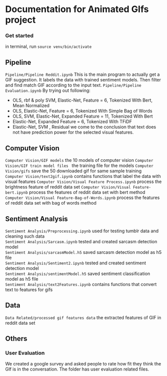 # Documentation for Animated GIfs project 
### Get started 
in terminal, run `source venv/bin/activate` 
## Pipeline 
`Pipeline/Pipeline Reddit.ipynb`
This is the main program to actually get a GIF suggestion. 
It labels the data with trained sentiment models. 
Then filter and find match GIF according to the input text. 
`Pipeline/Pipeline Evaluation.ipynb`
By trying out following: 
- OLS, rbf & poly SVM, Elastic-Net, Feature = 6, Tokenized With Bert, Mean Normalized
- OLS, Elastic-Net, Feature = 6, Tokenized With Simple Bag of Words
- OLS, SVM, Elastic-Net, Expanded Feature = 11, Tokenized With Bert
- Elastic-Net, Expanded Feature = 6, Tokenized With TFiDF
- Elastic-Net, SVM , Residual
we come to the conclusion that text does not have prediction power for the selected visual features. 

## Computer Vision 
`Computer Vision/GIF models`
the 10 models of computer vision 
`Computer Vision/GIF train model files `
the training file for the models 
`Computer Vision/gifs`
save the 50 downloaded gif for same sample training  
`Computer Vision/text2gif.ipynb`
contains functions that label the data with visual features 
`Computer Vision/Visual Feature Process.ipynb`
process the brightness feature of reddit data set 
`Computer Vision/Visual Feature-bert.ipynb`
process the features of reddit data set with bert method  
`Computer Vision/Visual Feature-Bag-of-Words.ipynb`
process the features of reddit data set with bag of words method  

## Sentiment Analysis 
`Sentiment Analysis/Preprocessing.ipynb`
used for testing tumblr data and cleaning such data <br />
`Sentiment Analysis/Sarcasm.ipynb`
tested and created sarcasm detection model <br />
`Sentiment Analysis/sarcasmModel.h5` 
saved sarcasm detection model as h5 file <br />
`Sentiment Analysis/Sentiment2.ipynb`
tested and created sentiment detection model <br /> 
`Sentiment Analysis/sentimentModel.h5` 
saved sentiment classification model as h5 file <br /> 
`Sentiment Analysis/text2Features.ipynb`
contains functions that convert text to features for gifs <br />
## Data 
`Data Related/processed gif features data` 
the extracted features of GIF in reddit data set 
## Others 
### User Evaluation 
We created a google survey and asked people to rate how fit they think the GIf is in the conversation. 
The folder has user evaluation related files. 
